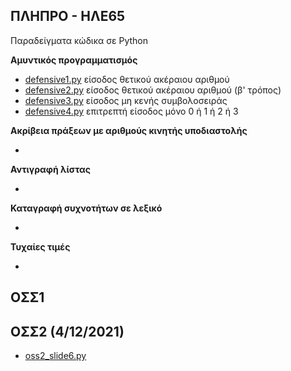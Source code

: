 ## ΠΛΗΠΡΟ - ΗΛΕ65

Παραδείγματα κώδικα σε Python

**Αμυντικός προγραμματισμός**

* [defensive1.py](./defensive1.py) είσοδος θετικού ακέραιου αριθμού
* [defensive2.py](./defensive2.py) είσοδος θετικού ακέραιου αριθμού (β' τρόπος)
* [defensive3.py](./defensive3.py) είσοδος μη κενής συμβολοσειράς
* [defensive4.py](./defensive4.py) επιτρεπτή είσοδος μόνο 0 ή 1 ή 2 ή 3

**Ακρίβεια πράξεων με αριθμούς κινητής υποδιαστολής**

* []()

**Αντιγραφή λίστας**

* []()

**Καταγραφή συχνοτήτων σε λεξικό**

* 

**Τυχαίες τιμές**

*

## ΟΣΣ1


## ΟΣΣ2 (4/12/2021)


* [oss2_slide6.py](./oss2_slide6.py)